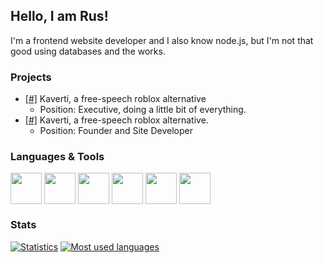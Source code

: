 ## Hello, I am Rus!

I'm a frontend website developer and I also know node.js, but I'm not that good using databases and the works.

### Projects
- [[#]](https://kaverti.com) Kaverti, a free-speech roblox alternative
   - Position: Executive, doing a little bit of everything.
- [[#]](https://tetretalk.com) Kaverti, a free-speech roblox alternative.
   - Position: Founder and Site Developer

### Languages & Tools

<a><img align="center" height="50" src="https://seeklogo.com/images/J/javascript-js-logo-2949701702-seeklogo.com.png"></a>
<a><img align="center" height="50" src="https://upload.wikimedia.org/wikipedia/commons/thumb/6/61/HTML5_logo_and_wordmark.svg/120px-HTML5_logo_and_wordmark.svg.png"></a>
<a><img align="center" height="50" src="https://upload.wikimedia.org/wikipedia/commons/thumb/d/d5/CSS3_logo_and_wordmark.svg/1200px-CSS3_logo_and_wordmark.svg.png"></a>
<a><img align="center" height="50" src="https://seeklogo.com/images/V/vuejs-logo-17D586B587-seeklogo.com.png"></a>
<a><img align="center" height="50" src="https://seeklogo.com/images/V/vuetify-logo-3BCF73C928-seeklogo.com.png"></a>
<a><img align="center" height="50" src="https://seeklogo.com/images/N/nodejs-logo-FBE122E377-seeklogo.com.png"></a> 

### Stats
[![Statistics](https://github-readme-stats.vercel.app/api?username=UntrustableRus)](https://github.com/anuraghazra/github-readme-stats)
[![Most used languages](https://github-readme-stats.vercel.app/api/top-langs/?username=UntrustableRus&layout=compact)](https://github.com/anuraghazra/github-readme-stats)
